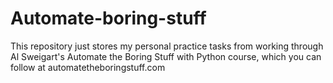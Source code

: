 # Automate-boring-stuff
This repository just stores my personal practice tasks from working through Al Sweigart's Automate the Boring Stuff with Python course, which you can follow at automatetheboringstuff.com
